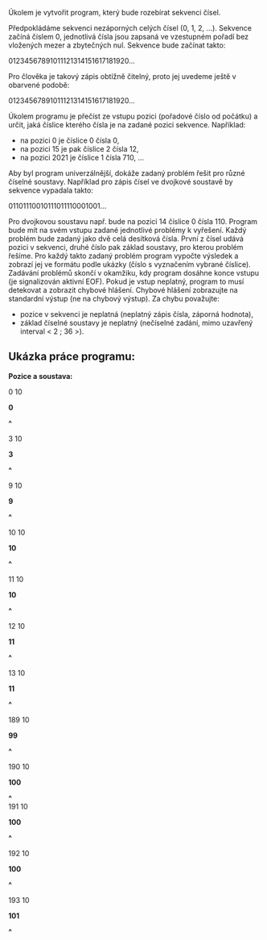 Úkolem je vytvořit program, který bude rozebírat sekvenci čísel.

Předpokládáme sekvenci nezáporných celých čísel (0, 1, 2, ...). Sekvence začíná číslem 0, jednotlivá čísla jsou zapsaná ve vzestupném pořadí bez vložených mezer a zbytečných nul. Sekvence bude začínat takto:

01234567891011121314151617181920...

Pro člověka je takový zápis obtížně čitelný, proto jej uvedeme ještě v obarvené podobě:

01234567891011121314151617181920...

Úkolem programu je přečíst ze vstupu pozici (pořadové číslo od počátku) a určit, jaká číslice kterého čísla je na zadané pozici sekvence. Například:

- na pozici 0 je číslice 0 čísla 0,
- na pozici 15 je pak číslice 2 čísla 12,
- na pozici 2021 je číslice 1 čísla 710, ...

Aby byl program univerzálnější, dokáže zadaný problém řešit pro různé číselné soustavy. Například pro zápis čísel ve dvojkové soustavě by sekvence vypadala takto:

01101110010111011110001001...

Pro dvojkovou soustavu např. bude na pozici 14 číslice 0 čísla 110.
Program bude mít na svém vstupu zadané jednotlivé problémy k vyřešení. Každý problém bude zadaný jako dvě celá desítková čísla. První z čísel udává pozici v sekvenci, druhé číslo pak základ soustavy, pro kterou problém řešíme. Pro každý takto zadaný problém program vypočte výsledek a zobrazí jej ve formátu podle ukázky (číslo s vyznačením vybrané číslice). Zadávání problémů skončí v okamžiku, kdy program dosáhne konce vstupu (je signalizován aktivní EOF).
Pokud je vstup neplatný, program to musí detekovat a zobrazit chybové hlášení. Chybové hlášení zobrazujte na standardní výstup (ne na chybový výstup). Za chybu považujte:

- pozice v sekvenci je neplatná (neplatný zápis čísla, záporná hodnota),
- základ číselné soustavy je neplatný (nečíselné zadání, mimo uzavřený interval < 2 ; 36 >).

**Ukázka práce programu:**
---
**Pozice a soustava:** 

0 10 

**0**

**^**

3 10

**3**

**^**

9 10 

**9** 

**^** 

10 10 

**10** 

**^** 

11 10 

**10** 

**^** 

12 10 

**11** 

**^** 

13 10 

**11** 

**^** 

189 10 

**99** 

**^**

 190 10

  **100**

**^**\
      191 10

**100**

**^** 

192 10 

**100**

**^** 

193 10

**101**     

**^**

